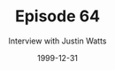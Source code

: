 ---
layout: podcast
title: Episode 64 
number: 64
subtitle: Interview with Justin Watts 
summary: Justin Watts joins the Watir Podcast to talk about how he uses Watir in his test stack.\nGithub- github.com/tk8817\nEmail- jcommu@gmail.com\nWorks at- www.loblawdigital.ca/\n\nVarious Ruby tools mentioned-\nPage Objects- github.com/cheezy/page-object\nWatirSome- github.com/p0deje/watirsome\nWatir_drops- github.com/titusfortner/watir_drops\nAllure- github.com/allure-framework/allure-core\nCucumber- cucumber.io/\nRSpec- rspec.info/\nXvfb- www.x.org/archive/X11R7.6/doc/…an/man1/Xvfb.1.xhtml\nFig Newton- github.com/cheezy/fig_newton\nPry- pryrepl.org/\nWatir Model- github.com/titusfortner/watir_model\n\nVarious container/deploy tools mentioned-\nDocker- www.docker.com\nVagrant- www.vagrantup.com\nAnsible- www.ansible.com\n\nAtlassian (bitbucket & Bamboo)- www.atlassian.com/\n\nSupport sites for watir-\nSlack- seleniumhq.slack.com\nStackOverflow- stackoverflow.com/search?q=watir\nGoogle Watir-General- groups.google.com/forum/#!forum/watir-general
date: 1999-12-31
location: https://dl.dropboxusercontent.com/s/yozlr8pcyxdpcrp/Episode64.mp3?dl=0
size: 16,654,848
duration: 27:19
---